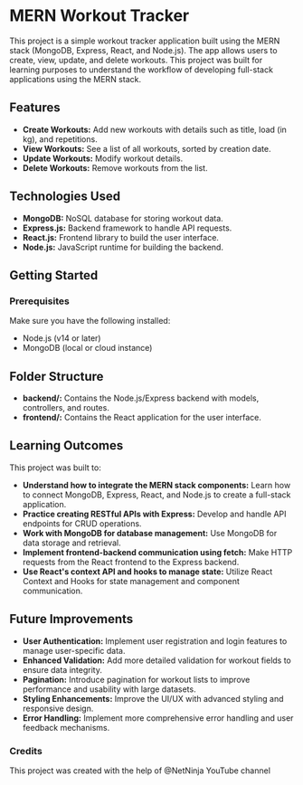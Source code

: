 # MERN Workout Tracker

This project is a simple workout tracker application built using the MERN stack (MongoDB, Express, React, and Node.js). The app allows users to create, view, update, and delete workouts. This project was built for learning purposes to understand the workflow of developing full-stack applications using the MERN stack.

## Features

- **Create Workouts:** Add new workouts with details such as title, load (in kg), and repetitions.
- **View Workouts:** See a list of all workouts, sorted by creation date.
- **Update Workouts:** Modify workout details.
- **Delete Workouts:** Remove workouts from the list.

## Technologies Used

- **MongoDB:** NoSQL database for storing workout data.
- **Express.js:** Backend framework to handle API requests.
- **React.js:** Frontend library to build the user interface.
- **Node.js:** JavaScript runtime for building the backend.

## Getting Started

### Prerequisites

Make sure you have the following installed:

- Node.js (v14 or later)
- MongoDB (local or cloud instance)

## Folder Structure

- **backend/:** Contains the Node.js/Express backend with models, controllers, and routes.
- **frontend/:** Contains the React application for the user interface.

## Learning Outcomes

This project was built to:

- **Understand how to integrate the MERN stack components:** Learn how to connect MongoDB, Express, React, and Node.js to create a full-stack application.
- **Practice creating RESTful APIs with Express:** Develop and handle API endpoints for CRUD operations.
- **Work with MongoDB for database management:** Use MongoDB for data storage and retrieval.
- **Implement frontend-backend communication using fetch:** Make HTTP requests from the React frontend to the Express backend.
- **Use React's context API and hooks to manage state:** Utilize React Context and Hooks for state management and component communication.

## Future Improvements

- **User Authentication:** Implement user registration and login features to manage user-specific data.
- **Enhanced Validation:** Add more detailed validation for workout fields to ensure data integrity.
- **Pagination:** Introduce pagination for workout lists to improve performance and usability with large datasets.
- **Styling Enhancements:** Improve the UI/UX with advanced styling and responsive design.
- **Error Handling:** Implement more comprehensive error handling and user feedback mechanisms.

### Credits

This project was created with the help of @NetNinja YouTube channel
